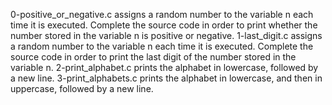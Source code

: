 0-positive_or_negative.c assigns a random number to the variable n each time it is executed. Complete the source code in order to print whether the number stored in the variable n is positive or negative.
1-last_digit.c assigns a random number to the variable n each time it is executed. Complete the source code in order to print the last digit of the number stored in the variable n.
2-print_alphabet.c prints the alphabet in lowercase, followed by a new line.
3-print_alphabets.c prints the alphabet in lowercase, and then in uppercase, followed by a new line.
